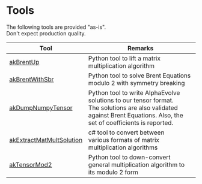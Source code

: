 # Tools

The following tools are provided "as-is". <br>
Don't expect production quality.

| Tool                                                 | Remarks                                                                                                                                                                    |
| ---------------------------------------------------- | -------------------------------------------------------------------------------------------------------------------------------------------------------------------------- |
| [akBrentUp](akBrentUp)                               | Python tool to lift a matrix multiplication algorithm                                                                                                                      |
| [akBrentWithSbr](akBrentWithSbr)                     | Python tool to solve Brent Equations modulo 2 with symmetry breaking                                                                                                       |
| [akDumpNumpyTensor](akDumpNumpyTensor)               | Python tool to write AlphaEvolve solutions to our tensor format. <br/>The solutions are also validated against Brent Equations. Also, the set of coefficients is reported. |
| [akExtractMatMultSolution](akExtractMatMultSolution) | c# tool to convert between<br>various formats of matrix multiplication algorithms                                                                                          |
| [akTensorMod2](akTensorMod2)                         | Python tool to down-convert general multiplication algorithm to its modulo 2 form                                                                                          |
